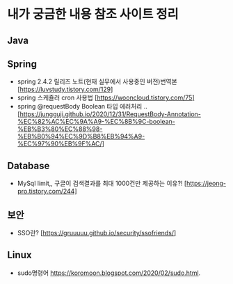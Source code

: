 # 내가 궁금한 내용 참조 사이트 정리


## Java

## Spring
 - spring 2.4.2 릴리즈 노트(현재 실무에서 사용중인 버전)번역본  [https://luvstudy.tistory.com/129]
 - spring 스케쥴러 cron 사용법 [https://wooncloud.tistory.com/75]  
 - spring @requestBody Boolean 타입 에러처리 .. [https://jungguji.github.io/2020/12/31/RequestBody-Annotation-%EC%82%AC%EC%9A%A9-%EC%8B%9C-boolean-%EB%B3%80%EC%88%98-%EB%B0%94%EC%9D%B8%EB%94%A9-%EC%97%90%EB%9F%AC/]

## Database
 - MySql limit,, 구글이 검색결과를 최대 1000건만 제공하는 이유?! [https://jeong-pro.tistory.com/244]

## 보안
- SSO란?  [https://gruuuuu.github.io/security/ssofriends/]

## Linux
- sudo명령어   https://koromoon.blogspot.com/2020/02/sudo.html. 
